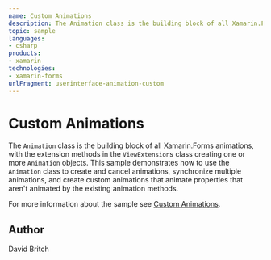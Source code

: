 ```yaml
---
name: Custom Animations
description: The Animation class is the building block of all Xamarin.Forms animations, with the extension methods in the ViewExtensions class creating one or more Animation objects. This sample demonstrates how to use the Animation class to create and cancel animations, synchronize multiple animations, and create custom animations that animate properties that aren't animated by the existing animation methods. For more information about the sample see Custom Animations.
topic: sample
languages:
- csharp
products:
- xamarin
technologies:
- xamarin-forms
urlFragment: userinterface-animation-custom
---
```

Custom Animations
=================

The `Animation` class is the building block of all Xamarin.Forms animations, with the extension methods in the `ViewExtension`s class creating one or more `Animation` objects. This sample demonstrates how to use the `Animation` class to create and cancel animations, synchronize multiple animations, and create custom animations that animate properties that aren't animated by the existing animation methods.

For more information about the sample see [Custom Animations](http://developer.xamarin.com/guides/xamarin-forms/user-interface/animation/custom/).

Author
------

David Britch
